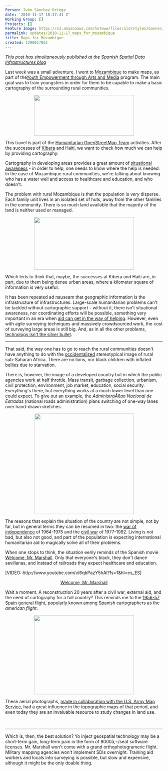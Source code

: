 ```yaml
---
Person: Iván Sánchez Ortega
date: '2010-11-17 18:17:41 Z'
Working Group: []
Projects: []
Feature Image: https://s3.amazonaws.com/hotwww/files/old/styles/banner/public/mozambique_visado.jpg
permalink: updates/2010-11-17_maps_for_mozambique
title: Maps for Mozambique
created: 1290017861
---
```

<p><em>This post has simultaneously published at the <a href="http://blog-idee.blogspot.com/2010/11/mapas-para-mozambique.html">Spanish Spatial Data Infrastructures blog</a></em></p><p>Last week was a small adventure. I went to <a href="http://en.wikipedia.org/wiki/Mozambique">Mozambique</a> to make maps, as part of the<a href="http://www.comminit.com/en/node/306537/38">Youth Empowerment through Arts and Media</a> program. The main goal was to train youngsters in order for them to be capable to make a basic cartography of the surrounding rural communities.</p><p style="text-align: center;"><img src="https://s3.amazonaws.com/hotwww/files/old/mozambique_visado.jpg" alt="" style="width:320px;height:129px"></p><p>This travel is part of the <a href="http://hot.openstreetmap.org/weblog/">Humanitarian OpenStreetMap Team</a> activities. After the successes of <a href="http://www.mapkibera.org">Kibera</a> and Haiti, we want to check how much we can help by providing cartography.</p><p>Cartography in developing areas provides a great amount of <a href="http://en.wikipedia.org/wiki/Situational_awareness">situational awareness</a> - in order to help, one needs to know where the help is needed. In the case of Mozambique rural communities, we're talking about knowing who has a water well and access to healthcare and education, and who doesn't.</p><p>The problem with rural Mozambique is that the population is <em>very</em> disperse. Each family unit lives in an isolated set of huts, away from the other families in the community. There is so much land available that the majority of the land is neither used or managed.</p><p style="text-align: center;"><img src="https://s3.amazonaws.com/hotwww/files/old/sdc10742_crop.jpg" alt="" style="width:320px;height:167px"></p><p>Which leds to think that, maybe, the successes at Kibera and Haiti are, in part, due to them being dense urban areas, where a kilometer square of information is very useful.</p><p>It has been repeated ad nauseam that geographic information is the infrastructure of infrastructures. Large-scale humanitarian problems can't be tackled without cartographic support - without it, there isn't situational awareness, nor coordinating efforts will be possible, something very important in an era when <a href="http://www.guardian.co.uk/commentisfree/2010/nov/16/haiti-aid-ngo">aid can get in the way of helping</a>. However, even with agile surveying techniques and massively crowdsourced work, the cost of surveying large areas is still big. And, as in all the other problems, <a href="http://www.bostonreview.net/BR35.6/toyama.php">technology isn't the silver bullet</a>.</p><hr><p>That said, the way one has to go to reach the rural communities doesn't have anything to do with the <a href="http://en.wikipedia.org/wiki/Occidentalism">occidentalized</a> stereotypical image of rural sub-Saharan Africa. There are no lions, nor black children with inflated bellies due to starvation.</p><p>There is, however, the image of a developed country but in which the public agencies work at half throttle. Mass transit, garbage collection, urbanism, civil protection, environment, job market, education, social security. Everything's there, but everything works at a much lower level than one could expect. To give out an example, the <em>AdministraÃ§ao Nacional de Estradas</em> (national roads administration) plans switching of one-way lanes over hand-drawn sketches.</p><p style="text-align: center;"><img src="https://s3.amazonaws.com/hotwww/files/old/croquis_ANE.jpg" alt="" style="width:317px;height:320px"></p><p>The reasons that explain the situation of the country are not simple, not by far, but in general terms they can be resumed in two: the <a href="http://en.wikipedia.org/wiki/Mozambican_War_of_Independence">war of independence</a> of 1964-1975 and the <a href="http://en.wikipedia.org/wiki/Mozambican_Civil_War">civil war</a> of 1977-1992. Living is not bad, but also not good, and part of the population is expecting international humanitarian aid to magically solve all of their problems.</p><p>When one stops to think, the situation eerily reminds of the Spanish movie <a href="http://en.wikipedia.org/wiki/Welcome_Mr._Marshall!">Welcome, Mr. Marshall</a>. Only that everyone's black, they don't dance sevillanas, and instead of railroads they expect healthcare and education.</p><p>[VIDEO::http://www.youtube.com/v/6qbPazY5hAI?fs=1&amp;hl=es_ES]</p><p style="text-align: center;"><a href="http://www.youtube.com/watch?v=6qbPazY5hAI">Welcome, Mr. Marshall</a></p><p>Wait a moment. A reconstruction 20 years after a civil war, external aid, and the need of cartography for a full country? This reminds me to the <a href="http://www.juntadeandalucia.es/medioambiente/site/web/menuitem.a5664a214f73c3df81d8899661525ea0/?vgnextoid=82b012ba0e888110VgnVCM1000000624e50aRCRD">1956-57 Spain general flight</a>, popularly known among Spanish cartographers as the <em>american flight</em>.</p><p style="text-align: center;"><img src="https://s3.amazonaws.com/hotwww/files/old/vuelo_americano.png" alt="" style="width:320px;height:252px"></p><p>These aerial photographs, <a href="http://dialnet.unirioja.es/servlet/fichero_articulo?codigo=34907&amp;orden=0">made in collaboration with the U.S. Army Map Service</a>, had a great influence in the topographic maps of that period, and even today they are an invaluable resource to study changes in land use.</p><p>&nbsp;</p><hr><p>Which is, then, the best solution? Yo inject geospatial technology may be a short-term gain, long-term pain in the form of 9000â‚¬/seat software licenses. Mr. Marshall won't come with a grand orthophotogrameric flight. Military mapping agencies won't implement SDIs overnight. Training aid workers and locals into surveying is possible, but slow and expensive, although it might be the only doable thing.</p>
